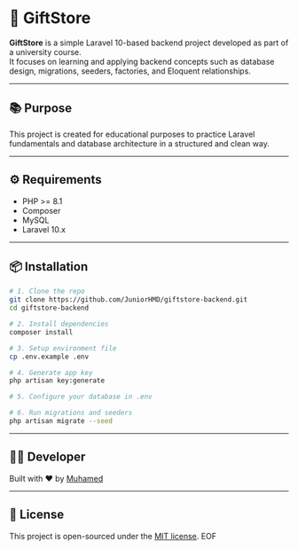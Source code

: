 # 🎁 GiftStore

**GiftStore** is a simple Laravel 10-based backend project developed as part of a university course.  
It focuses on learning and applying backend concepts such as database design, migrations, seeders, factories, and Eloquent relationships.

---

## 📚 Purpose

This project is created for educational purposes to practice Laravel fundamentals and database architecture in a structured and clean way.

---

## ⚙️ Requirements

- PHP >= 8.1
- Composer
- MySQL
- Laravel 10.x

---

## 📦 Installation

```bash
# 1. Clone the repo
git clone https://github.com/JuniorHMD/giftstore-backend.git
cd giftstore-backend

# 2. Install dependencies
composer install

# 3. Setup environment file
cp .env.example .env

# 4. Generate app key
php artisan key:generate

# 5. Configure your database in .env

# 6. Run migrations and seeders
php artisan migrate --seed
```

---

## 👨‍💻 Developer

Built with ❤️ by [Muhamed](https://github.com/themuhamed)

---

## 📄 License

This project is open-sourced under the [MIT license](https://opensource.org/licenses/MIT).
EOF
